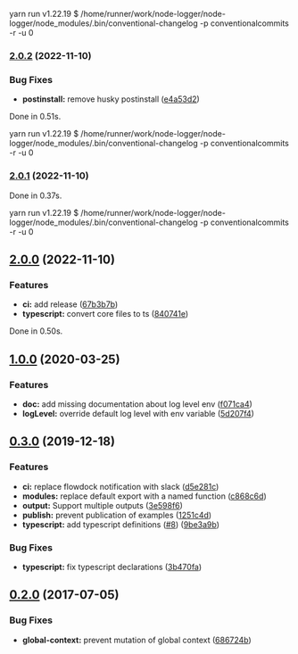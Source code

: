 yarn run v1.22.19
$ /home/runner/work/node-logger/node-logger/node_modules/.bin/conventional-changelog -p conventionalcommits -r -u 0
### [2.0.2](https://github.com/ekino/node-logger/compare/v2.0.1...v2.0.2) (2022-11-10)


### Bug Fixes

* **postinstall:** remove husky postinstall ([e4a53d2](https://github.com/ekino/node-logger/commit/e4a53d28b4378a3bbc92445e8acdbc09d7034234))

Done in 0.51s.



yarn run v1.22.19
$ /home/runner/work/node-logger/node-logger/node_modules/.bin/conventional-changelog -p conventionalcommits -r -u 0
### [2.0.1](https://github.com/ekino/node-logger/compare/v2.0.0...v2.0.1) (2022-11-10)

Done in 0.37s.



yarn run v1.22.19
$ /home/runner/work/node-logger/node-logger/node_modules/.bin/conventional-changelog -p conventionalcommits -r -u 0
## [2.0.0](https://github.com/ekino/node-logger/compare/v1.0.0...v2.0.0) (2022-11-10)


### Features

* **ci:** add release ([67b3b7b](https://github.com/ekino/node-logger/commit/67b3b7baa2b260695d35227d1374aecb145b4622))
* **typescript:** convert core files to ts ([840741e](https://github.com/ekino/node-logger/commit/840741e296714e4022de8e33a58e3495f6789d3f))

Done in 0.50s.



## [1.0.0](https://github.com/ekino/node-logger/compare/v0.3.0...v1.0.0) (2020-03-25)


### Features

* **doc:** add missing documentation about log level env ([f071ca4](https://github.com/ekino/node-logger/commit/f071ca4ec160350f25c5dff4dec044d92c77d47e))
* **logLevel:** override default log level with env variable ([5d207f4](https://github.com/ekino/node-logger/commit/5d207f4aa4ae2da220137a1753ea9967b2ce12d3))

## [0.3.0](https://github.com/ekino/node-logger/compare/v0.2.0...v0.3.0) (2019-12-18)


### Features

* **ci:** replace flowdock notification with slack ([d5e281c](https://github.com/ekino/node-logger/commit/d5e281c413b30fa26ac8767312be4893637a1d06))
* **modules:** replace default export with a named function ([c868c6d](https://github.com/ekino/node-logger/commit/c868c6d00d35155fb3c60b65cd8598392fc78b7a))
* **output:** Support multiple outputs ([3e598f6](https://github.com/ekino/node-logger/commit/3e598f62acbbd39f9a5e93f9e322ff981690a830))
* **publish:** prevent publication of examples ([1251c4d](https://github.com/ekino/node-logger/commit/1251c4d6247fc78fc3fd9228a1fbf6ca15038f20))
* **typescript:** add typescript definitions ([#8](https://github.com/ekino/node-logger/issues/8)) ([9be3a9b](https://github.com/ekino/node-logger/commit/9be3a9bf7906c33408875a7ade86442729284176))


### Bug Fixes

* **typescript:** fix typescript declarations ([3b470fa](https://github.com/ekino/node-logger/commit/3b470fab9de160c098665f3aceab220fff5a4711))

## [0.2.0](https://github.com/ekino/node-logger/compare/686724b43bc398c9ddf6fcd62ab515c377e4cb51...v0.2.0) (2017-07-05)


### Bug Fixes

* **global-context:** prevent mutation of global context ([686724b](https://github.com/ekino/node-logger/commit/686724b43bc398c9ddf6fcd62ab515c377e4cb51))
